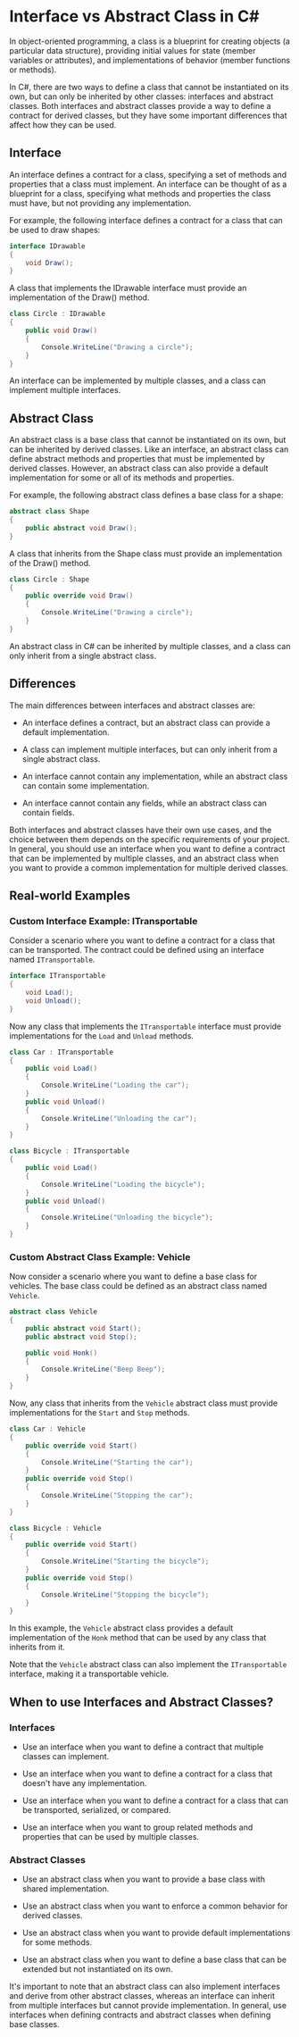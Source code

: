 # Interface vs Abstract Class in C#

In object-oriented programming, a class is a blueprint for creating objects (a particular data structure), providing initial values for state (member variables or attributes), and implementations of behavior (member functions or methods).

In C#, there are two ways to define a class that cannot be instantiated on its own, but can only be inherited by other classes: interfaces and abstract classes. Both interfaces and abstract classes provide a way to define a contract for derived classes, but they have some important differences that affect how they can be used.

## **Interface**

An interface defines a contract for a class, specifying a set of methods and properties that a class must implement. An interface can be thought of as a blueprint for a class, specifying what methods and properties the class must have, but not providing any implementation.

For example, the following interface defines a contract for a class that can be used to draw shapes:

```csharp
interface IDrawable
{
    void Draw();
}
```

A class that implements the IDrawable interface must provide an implementation of the Draw() method.

```csharp
class Circle : IDrawable
{
    public void Draw()
    {
        Console.WriteLine("Drawing a circle");
    }
}
```

An interface can be implemented by multiple classes, and a class can implement multiple interfaces.

## **Abstract Class**

An abstract class is a base class that cannot be instantiated on its own, but can be inherited by derived classes. Like an interface, an abstract class can define abstract methods and properties that must be implemented by derived classes. However, an abstract class can also provide a default implementation for some or all of its methods and properties.

For example, the following abstract class defines a base class for a shape:

```csharp
abstract class Shape
{
    public abstract void Draw();
}
```

A class that inherits from the Shape class must provide an implementation of the Draw() method.

```csharp
class Circle : Shape
{
    public override void Draw()
    {
        Console.WriteLine("Drawing a circle");
    }
}
```

An abstract class in C# can be inherited by multiple classes, and a class can only inherit from a single abstract class.

## **Differences**

The main differences between interfaces and abstract classes are:

* An interface defines a contract, but an abstract class can provide a default implementation.
    
* A class can implement multiple interfaces, but can only inherit from a single abstract class.
    
* An interface cannot contain any implementation, while an abstract class can contain some implementation.
    
* An interface cannot contain any fields, while an abstract class can contain fields.
    

Both interfaces and abstract classes have their own use cases, and the choice between them depends on the specific requirements of your project. In general, you should use an interface when you want to define a contract that can be implemented by multiple classes, and an abstract class when you want to provide a common implementation for multiple derived classes.

## **Real-world Examples**

### **Custom Interface Example: ITransportable**

Consider a scenario where you want to define a contract for a class that can be transported. The contract could be defined using an interface named `ITransportable`.

```csharp
interface ITransportable
{
    void Load();
    void Unload();
}
```

Now any class that implements the `ITransportable` interface must provide implementations for the `Load` and `Unload` methods.

```csharp
class Car : ITransportable
{
    public void Load()
    {
        Console.WriteLine("Loading the car");
    }
    public void Unload()
    {
        Console.WriteLine("Unloading the car");
    }
}

class Bicycle : ITransportable
{
    public void Load()
    {
        Console.WriteLine("Loading the bicycle");
    }
    public void Unload()
    {
        Console.WriteLine("Unloading the bicycle");
    }
}
```

### **Custom Abstract Class Example: Vehicle**

Now consider a scenario where you want to define a base class for vehicles. The base class could be defined as an abstract class named `Vehicle`.

```csharp
abstract class Vehicle
{
    public abstract void Start();
    public abstract void Stop();

    public void Honk()
    {
        Console.WriteLine("Beep Beep");
    }
}
```

Now, any class that inherits from the `Vehicle` abstract class must provide implementations for the `Start` and `Stop` methods.

```csharp
class Car : Vehicle
{
    public override void Start()
    {
        Console.WriteLine("Starting the car");
    }
    public override void Stop()
    {
        Console.WriteLine("Stopping the car");
    }
}

class Bicycle : Vehicle
{
    public override void Start()
    {
        Console.WriteLine("Starting the bicycle");
    }
    public override void Stop()
    {
        Console.WriteLine("Stopping the bicycle");
    }
}
```

In this example, the `Vehicle` abstract class provides a default implementation of the `Honk` method that can be used by any class that inherits from it.

Note that the `Vehicle` abstract class can also implement the `ITransportable` interface, making it a transportable vehicle.

## **When to use Interfaces and Abstract Classes?**

### **Interfaces**

* Use an interface when you want to define a contract that multiple classes can implement.
    
* Use an interface when you want to define a contract for a class that doesn't have any implementation.
    
* Use an interface when you want to define a contract for a class that can be transported, serialized, or compared.
    
* Use an interface when you want to group related methods and properties that can be used by multiple classes.
    

### **Abstract Classes**

* Use an abstract class when you want to provide a base class with shared implementation.
    
* Use an abstract class when you want to enforce a common behavior for derived classes.
    
* Use an abstract class when you want to provide default implementations for some methods.
    
* Use an abstract class when you want to define a base class that can be extended but not instantiated on its own.
    

It's important to note that an abstract class can also implement interfaces and derive from other abstract classes, whereas an interface can inherit from multiple interfaces but cannot provide implementation. In general, use interfaces when defining contracts and abstract classes when defining base classes.